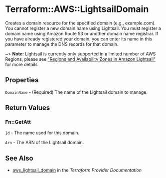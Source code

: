 # Terraform::AWS::LightsailDomain

Creates a domain resource for the specified domain (e.g., example.com).
You cannot register a new domain name using Lightsail. You must register
a domain name using Amazon Route 53 or another domain name registrar.
If you have already registered your domain, you can enter its name in
this parameter to manage the DNS records for that domain.

~> **Note:** Lightsail is currently only supported in a limited number of AWS Regions, please see ["Regions and Availability Zones in Amazon Lightsail"](https://lightsail.aws.amazon.com/ls/docs/overview/article/understanding-regions-and-availability-zones-in-amazon-lightsail) for more details

## Properties

`DomainName` - (Required) The name of the Lightsail domain to manage.


## Return Values

### Fn::GetAtt

`Id` - The name used for this domain.

`Arn` - The ARN of the Lightsail domain.

## See Also

* [aws_lightsail_domain](https://www.terraform.io/docs/providers/aws/r/lightsail_domain.html) in the _Terraform Provider Documentation_